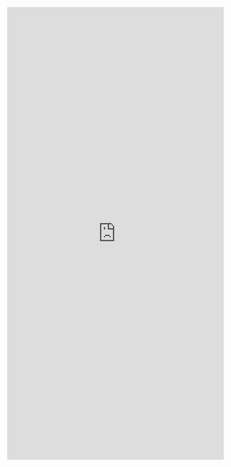 <div align=center>
    <iframe
        src="https://gendered-news.imag.fr/metabase/public/dashboard/ea7a923b-4356-4757-8cd4-ef617f78c777#titled=false"
        frameborder="0"
        width="100%"
        height="1050"
        allowtransparency
    ></iframe>
</div>

